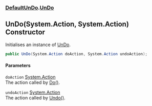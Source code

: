 ### [DefaultUnDo](./DefaultUnDo.md 'DefaultUnDo').[UnDo](./DefaultUnDo-UnDo.md 'DefaultUnDo.UnDo')
## UnDo(System.Action, System.Action) Constructor
Initialises an instance of [UnDo](./DefaultUnDo-UnDo.md 'DefaultUnDo.UnDo').  
```csharp
public UnDo(System.Action doAction, System.Action undoAction);
```
#### Parameters
<a name='DefaultUnDo-UnDo-UnDo(System-Action_System-Action)-doAction'></a>
`doAction` [System.Action](https://docs.microsoft.com/en-us/dotnet/api/System.Action 'System.Action')  
The action called by [Do()](./DefaultUnDo-IUnDo-Do().md 'DefaultUnDo.IUnDo.Do()').  
  
<a name='DefaultUnDo-UnDo-UnDo(System-Action_System-Action)-undoAction'></a>
`undoAction` [System.Action](https://docs.microsoft.com/en-us/dotnet/api/System.Action 'System.Action')  
The action called by [Undo()](./DefaultUnDo-IUnDo-Undo().md 'DefaultUnDo.IUnDo.Undo()').  
  
